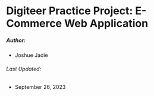 # Digiteer Practice Project: E-Commerce Web Application

##### Author:

* Joshue Jadie

###### Last Updated:

* September 26, 2023

<!-- # README

This README would normally document whatever steps are necessary to get the
application up and running.

Things you may want to cover:

* Ruby version

* System dependencies

* Configuration

* Database creation

* Database initialization

* How to run the test suite

* Services (job queues, cache servers, search engines, etc.)

* Deployment instructions

* ... -->
